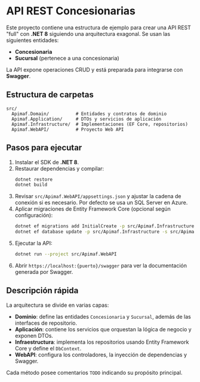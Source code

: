 # API REST Concesionarias

Este proyecto contiene una estructura de ejemplo para crear una API REST "full" con **.NET 8** siguiendo una arquitectura exagonal. Se usan las siguientes entidades:

- **Concesionaria**
- **Sucursal** (pertenece a una concesionaria)

La API expone operaciones CRUD y está preparada para integrarse con **Swagger**.

## Estructura de carpetas

```
src/
  Apimaf.Domain/          # Entidades y contratos de dominio
  Apimaf.Application/     # DTOs y servicios de aplicación
  Apimaf.Infrastructure/  # Implementaciones (EF Core, repositorios)
  Apimaf.WebAPI/          # Proyecto Web API
```

## Pasos para ejecutar

1. Instalar el SDK de **.NET 8**.
2. Restaurar dependencias y compilar:
   ```bash
   dotnet restore
   dotnet build
   ```
3. Revisar `src/Apimaf.WebAPI/appsettings.json` y ajustar la cadena de conexión si es necesario. Por defecto se usa un SQL Server en Azure.
4. Aplicar migraciones de Entity Framework Core (opcional según configuración):
   ```bash
   dotnet ef migrations add InitialCreate -p src/Apimaf.Infrastructure -s src/Apimaf.WebAPI
   dotnet ef database update -p src/Apimaf.Infrastructure -s src/Apimaf.WebAPI
   ```
5. Ejecutar la API:
   ```bash
   dotnet run --project src/Apimaf.WebAPI
   ```
6. Abrir `https://localhost:{puerto}/swagger` para ver la documentación generada por Swagger.

## Descripción rápida

La arquitectura se divide en varias capas:

- **Dominio**: define las entidades `Concesionaria` y `Sucursal`, además de las interfaces de repositorio.
- **Aplicación**: contiene los servicios que orquestan la lógica de negocio y exponen DTOs.
- **Infraestructura**: implementa los repositorios usando Entity Framework Core y define el `DbContext`.
- **WebAPI**: configura los controladores, la inyección de dependencias y Swagger.

Cada método posee comentarios `TODO` indicando su propósito principal.
